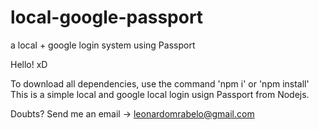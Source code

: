 # local-google-passport
a local + google login system using Passport

Hello! xD

To download all dependencies, use the command 'npm i' or 'npm install'
This is a simple local and google local login usign Passport from Nodejs.

Doubts? Send me an email -> leonardomrabelo@gmail.com 
